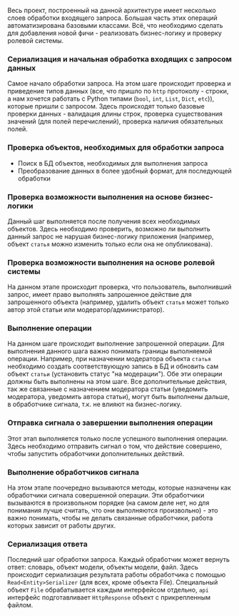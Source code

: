 Весь проект, построенный на данной архитектуре имеет несколько слоев обработки входящего запроса. Большая часть этих операций автоматизирована базовыми классами. Всё, что необходимо сделать для добавления новой фичи - реализовать бизнес-логику и проверку ролевой системы.

### Сериализация и начальная обработка входящих с запросом данных

Самое начало обработки запроса. На этом шаге происходит проверка и приведение типов данных (все, что пришло по `http` протоколу - строки, а нам хочется работать с Python типами (`bool`, `int`, `List`, `Dict`, `etc`)), которые пришли с запросом. Здесь происходят только базовые проверки данных - валидация длины строк, проверка существования значений (для полей перечислений), проверка наличия обязательных полей.

### Проверка объектов, необходимых для обработки запроса

* Поиск в БД объектов, необходимых для выполнения запроса
* Преобразование данных в более удобный формат, для последующей обработки

### Проверка возможности выполнения на основе бизнес-логики

Данный шаг выполняется после получения всех необходимых объектов. Здесь необходимо проверить, возможно ли выполнить данный запрос не нарушая бизнес-логику приложения (например, объект `статья` можно изменить только если она не опубликована).

### Проверка возможности выполнения на основе ролевой системы

На данном этапе происходит проверка, что пользователь, выполнивший запрос, имеет право выполнять запрошенное действие для запрошенного объекта (например, удалить объект `статья` может только автор этой статьи или модератор/администратор).

### Выполнение операции

На данном шаге происходит выполнение запрошенной операции. Для выполнения данного шага важно понимать границы выполняемой операции. Например, при назначении модератора объекта `статья` необходимо создать соответствующую запись в БД и обновить сам объект `статьи` (установить статус "на модерации"). Обе эти операции должны быть выполнены на этом шаге. Все дополнительные действия, так же связанные с назначением модератора статьи (уведомить модератора, уведомить автора статьи), могут быть выполнены дальше, в обработчике сигнала, т.к. не влияют на бизнес-логику.

### Отправка сигнала о завершении выполнения операции

Этот этап выполняется только после успешного выполнения операции. Здесь необходимо отправить сигнал о том, что действие совершено, чтобы запустить обработчики дополнительных действий.

### Выполнение обработчиков сигнала

На этом этапе поочередно вызываются методы, которые назначены как обработчики сигнала совершенной операции. Эти обработчики вызываются в произвольном порядке (на самом деле нет, но для понимания лучше считать, что они выполняются произвольно) - это важно понимать, чтобы не делать связанные обработчики, работа которых зависит от работы других.

### Сериализация ответа

Последний шаг обработки запроса. Каждый обработчик может вернуть ответ: словарь, объект модели, объекты модели, файл. Здесь происходит сериализация результата работы обработчика с помощью `Read<Entity>Serializer` (для всех, кроме объекта File). Специальный объект `File` обрабатывается каждым интерфейсом отдельно, `api` интерфейс подготавливает `HttpResponse` объект с прикрепленным файлом.



